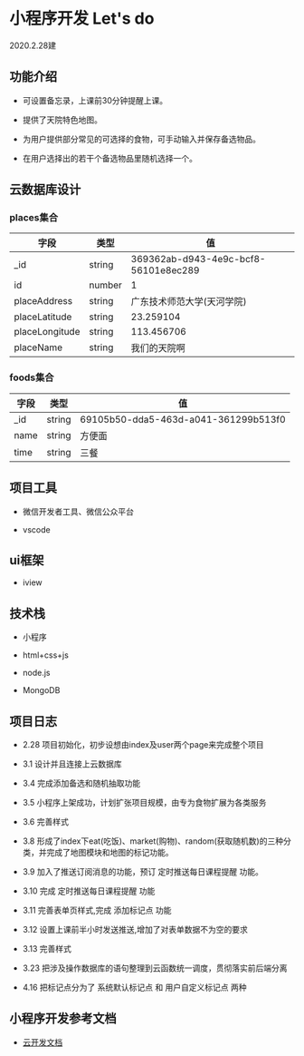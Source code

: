# 小程序开发 Let's do

2020.2.28建

## 功能介绍

- 可设置备忘录，上课前30分钟提醒上课。

- 提供了天院特色地图。

- 为用户提供部分常见的可选择的食物，可手动输入并保存备选物品。

- 在用户选择出的若干个备选物品里随机选择一个。

## 云数据库设计

### places集合

|字段|类型|值|
|---|----|----|
|_id|string|369362ab-d943-4e9c-bcf8-56101e8ec289|
|id|number|1|
|placeAddress|string|广东技术师范大学(天河学院)|
|placeLatitude|string|23.259104|
|placeLongitude|string|113.456706|
|placeName|string|我们的天院啊|

### foods集合

|字段|类型|值|
|---|----|----|
|_id|string|69105b50-dda5-463d-a041-361299b513f0|
|name|string|方便面|
|time|string|三餐|

## 项目工具

- 微信开发者工具、微信公众平台

- vscode

## ui框架

- iview

## 技术栈

- 小程序

- html+css+js

- node.js

- MongoDB

## 项目日志

- 2.28 项目初始化，初步设想由index及user两个page来完成整个项目

- 3.1 设计并且连接上云数据库

- 3.4 完成添加备选和随机抽取功能

- 3.5 小程序上架成功，计划扩张项目规模，由专为食物扩展为各类服务

- 3.6 完善样式

- 3.8 形成了index下eat(吃饭)、market(购物)、random(获取随机数)的三种分类，并完成了地图模块和地图的标记功能。

- 3.9 加入了推送订阅消息的功能，预订 定时推送每日课程提醒 功能。

- 3.10 完成 定时推送每日课程提醒 功能

- 3.11 完善表单页样式,完成 添加标记点 功能

- 3.12 设置上课前半小时发送推送,增加了对表单数据不为空的要求

- 3.13 完善样式

- 3.23 把涉及操作数据库的语句整理到云函数统一调度，贯彻落实前后端分离

- 4.16 把标记点分为了 系统默认标记点 和 用户自定义标记点 两种

## 小程序开发参考文档

- [云开发文档](https://developers.weixin.qq.com/miniprogram/dev/wxcloud/basis/getting-started.html)
